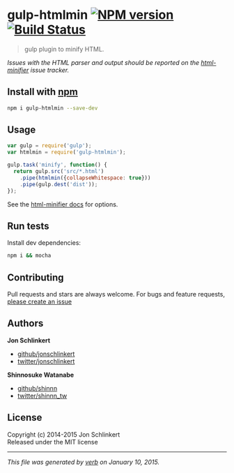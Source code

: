 # gulp-htmlmin [![NPM version](https://badge.fury.io/js/gulp-htmlmin.svg)](http://badge.fury.io/js/gulp-htmlmin)  [![Build Status](https://travis-ci.org/jonschlinkert/gulp-htmlmin.svg)](https://travis-ci.org/jonschlinkert/gulp-htmlmin) 

> gulp plugin to minify HTML.

*Issues with the HTML parser and output should be reported on the [html-minifier](https://github.com/kangax/html-minifier/issues) issue tracker.*

## Install with [npm](npmjs.org)

```sh
npm i gulp-htmlmin --save-dev
```

## Usage

```js
var gulp = require('gulp');
var htmlmin = require('gulp-htmlmin');

gulp.task('minify', function() {
  return gulp.src('src/*.html')
    .pipe(htmlmin({collapseWhitespace: true}))
    .pipe(gulp.dest('dist'));
});
```

See the [html-minifier docs](https://github.com/kangax/html-minifier) for options.

## Run tests

Install dev dependencies:

```sh
npm i && mocha
```

## Contributing

Pull requests and stars are always welcome. For bugs and feature requests, [please create an issue](https://github.com/jonschlinkert/gulp-htmlmin/issues)

## Authors

**Jon Schlinkert**
 
+ [github/jonschlinkert](https://github.com/jonschlinkert)
+ [twitter/jonschlinkert](http://twitter.com/jonschlinkert) 

**Shinnosuke Watanabe**

+ [github/shinnn](https://github.com/shinnn)
+ [twitter/shinnn_tw](http://twitter.com/shinnn_tw) 

## License

Copyright (c) 2014-2015 Jon Schlinkert  
Released under the MIT license

***

_This file was generated by [verb](https://github.com/assemble/verb) on January 10, 2015._
